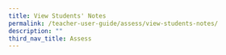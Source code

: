 ```yaml
---
title: View Students' Notes
permalink: /teacher-user-guide/assess/view-students-notes/
description: ""
third_nav_title: Assess
---
```

